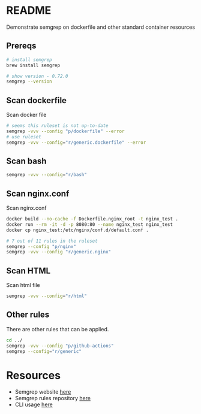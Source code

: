 # README
Demonstrate semgrep on dockerfile and other standard container resources

## Prereqs

```sh
# install semgrep 
brew install semgrep

# show version - 0.72.0 
semgrep --version 
```

## Scan dockerfile
Scan docker file
```sh
# seems this ruleset is not up-to-date
semgrep -vvv --config "p/dockerfile" --error
# use ruleset 
semgrep -vvv --config="r/generic.dockerfile" --error
```

## Scan bash
```sh
semgrep -vvv --config="r/bash"
```

## Scan nginx.conf
Scan nginx.conf
```sh
docker build --no-cache -f Dockerfile.nginx_root -t nginx_test .
docker run --rm -it -d -p 8080:80 --name nginx_test nginx_test
docker cp nginx_test:/etc/nginx/conf.d/default.conf .  

# 7 out of 11 rules in the ruleset
semgrep --config "p/nginx"
semgrep -vvv --config "r/generic.nginx"        
```

## Scan HTML
Scan html file
```sh
semgrep -vvv --config="r/html"
```

## Other rules
There are other rules that can be applied. 
```sh
cd ../
semgrep -vvv --config "p/github-actions"      
semgrep --config="r/generic"
```

# Resources 
* Semgrep website [here](https://semgrep.dev/)  
* Semgrep rules repository [here](https://github.com/returntocorp/semgrep-rules)
* CLI usage [here](https://semgrep.dev/docs/cli-usage/)  


